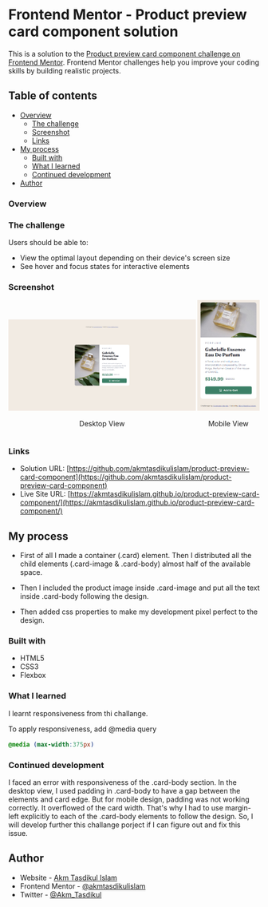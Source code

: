 # Frontend Mentor - Product preview card component solution

This is a solution to the [Product preview card component challenge on Frontend Mentor](https://www.frontendmentor.io/challenges/product-preview-card-component-GO7UmttRfa). Frontend Mentor challenges help you improve your coding skills by building realistic projects. 

## Table of contents

- [Overview](#overview)
  - [The challenge](#the-challenge)
  - [Screenshot](#screenshot)
  - [Links](#links)
- [My process](#my-process)
  - [Built with](#built-with)
  - [What I learned](#what-i-learned)
  - [Continued development](#continued-development)
- [Author](#author)

### Overview

### The challenge

Users should be able to:

- View the optimal layout depending on their device's screen size
- See hover and focus states for interactive elements

### Screenshot

<!-- Markdown Styling -->
<style>
  .container{
    width="100%";
    display:flex;
    align-items:flex-end;
    gap:3px;
    text-align:center;
  }

  .desktop-view{
    width:75%;
  }

  .mobile-view{
    width:25%
  }
</style>

<div class="container">

  <div class="desktop-view">
    <img src="./screenshot-desktop.png"/>
    <p>Desktop View</p>
  </div>

  <div class="mobile-view">
    <img src="./screenshot-mobile.png">
    <p>Mobile View</p>
  </div>

</div>

### Links

- Solution URL: [https://github.com/akmtasdikulislam/product-preview-card-component](https://github.com/akmtasdikulislam/product-preview-card-component)
- Live Site URL: [https://akmtasdikulislam.github.io/product-preview-card-component/](https://akmtasdikulislam.github.io/product-preview-card-component/)

## My process

- First of all I made a container (.card) element. Then I distributed all the child elements (.card-image & .card-body) almost half of the available space.

- Then I included the product image inside .card-image and put all the text inside .card-body following the design.

- Then added css properties to make my development pixel perfect to the design.

### Built with

- HTML5
- CSS3
- Flexbox

### What I learned

I learnt responsiveness from thi challange.

To apply responsiveness, add @media query

```css
@media (max-width:375px)
```

### Continued development

I faced an error with responsiveness of the .card-body section. In the desktop view, I used padding in .card-body to have a gap between the elements and card edge. But for mobile design, padding was not working correctly. It overflowed of the card width. That's why I had to use margin-left explicitly to each of the .card-body elements to follow the design. So, I will develop further this challange porject if I can figure out and fix this issue.

## Author

- Website - [Akm Tasdikul Islam](http://www.tasdikul.rf.gd)
- Frontend Mentor - [@akmtasdikulislam](https://www.frontendmentor.io/profile/akmtasdikulislam)
- Twitter - [@Akm_Tasdikul](https://www.twitter.com/@Akm_Tasdikul)